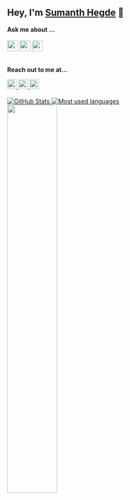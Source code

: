 ## Hey, I'm [Sumanth Hegde](https://github.com/5um4n7h) 👋

**Ask me about ...**
</br>
<br/><img src='https://img.shields.io/badge/Android-3DDC84?logo=android&logoColor=white&style=for-the-badge' height='25'/> <img src='https://img.shields.io/badge/kotlin-%230095D5.svg?&style=for-the-badge&logo=kotlin&logoColor=white' height='25'/> <img src="https://img.shields.io/badge/java-%23ED8B00.svg?&style=for-the-badge&logo=java&logoColor=white" height='25'/>
<br/>
<br/>

**Reach out to me at...**

<a href="https://www.linkedin.com/in/sumanth-h-0849a1118/">
  <img alt="Linkdein" width="22px" height="22px" src="https://cdn.jsdelivr.net/npm/simple-icons@v3/icons/linkedin.svg" />
</a> 
<a href="https://www.instagram.com/5um4n7h/">
  <img alt="Instagram" width="22px" height="22px" src="https://cdn.jsdelivr.net/npm/simple-icons@v3/icons/instagram.svg" />
</a>
<a href="https://www.facebook.com/5um4n7h/">
  <img  alt=" Facebook" width="22px" height="22px" src="https://cdn.jsdelivr.net/npm/simple-icons@v3/icons/facebook.svg" />
</a>

<br/>

<br/>
<a href="https://github.com/5um4n7h">
 <img  src="https://github-readme-stats.vercel.app/api?username=5um4n7h&show_icons=true&theme=light&line_height=27&include_all_commits=true" alt="GitHub Stats"/>
</a>
<a href="https://github.com/5um4n7h">
  <img alt="Most used languages" src="https://github-readme-stats.vercel.app/api/top-langs/?username=5um4n7h&theme=light&hide=css" />
</a>
<br>
<img width="48%" src="https://github-readme-streak-stats.herokuapp.com/?user=5um4n7h&theme=light" />

